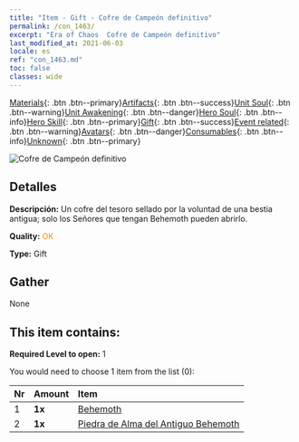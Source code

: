 ```yaml
---
title: "Item - Gift - Cofre de Campeón definitivo"
permalink: /con_1463/
excerpt: "Era of Chaos  Cofre de Campeón definitivo"
last_modified_at: 2021-06-03
locale: es
ref: "con_1463.md"
toc: false
classes: wide
---
```

 [Materials](/ItemsES/){: .btn .btn--primary}[Artifacts](/ItemsES/Artifacts/){: .btn .btn--success}[Unit Soul](/ItemsES/UnitSoul/){: .btn .btn--warning}[Unit Awakening](/ItemsES/UnitAwakening/){: .btn .btn--danger}[Hero Soul](/ItemsES/HeroSoul/){: .btn .btn--info}[Hero Skill](/ItemsES/HeroSkill/){: .btn .btn--primary}[Gift](/ItemsES/Gift/){: .btn .btn--success}[Event related](/ItemsES/Events/){: .btn .btn--warning}[Avatars](/ItemsES/Avatars/){: .btn .btn--danger}[Consumables](/ItemsES/Consumables/){: .btn .btn--info}[Unknown](/ItemsES/Unknown/){: .btn .btn--primary}

 ![Cofre de Campeón definitivo](/images/t/i_907027.png)

## Detalles
 **Descripción:** Un cofre del tesoro sellado por la voluntad de una bestia antigua; solo los Señores que tengan Behemoth pueden abrirlo.

 **Quality:** <span style="color: #FF8C00">OK</span>

 **Type:** Gift

## Gather

  None

## This item contains:

 **Required Level to open:** 1

 You would need to choose 1 item from the list (0):

  | Nr | Amount |     Item    |
  |:---|:-------|:------------|
  | 1 |  **1x** | [Behemoth](/ItemsES/unt_223/) |  | 
  | 2 |  **1x** | [Piedra de Alma del Antiguo Behemoth](/ItemsES/unt_311/) |  | 
